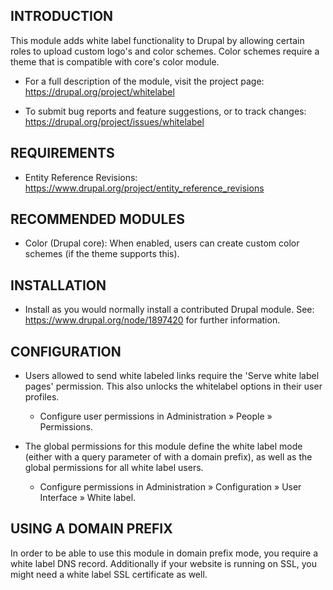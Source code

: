 INTRODUCTION
------------

This module adds white label functionality to Drupal by allowing certain roles
to upload custom logo's and color schemes. Color schemes require a theme that is
compatible with core's color module.

 * For a full description of the module, visit the project page:
   https://drupal.org/project/whitelabel

 * To submit bug reports and feature suggestions, or to track changes:
   https://drupal.org/project/issues/whitelabel


REQUIREMENTS
------------

 * Entity Reference Revisions: 
 https://www.drupal.org/project/entity_reference_revisions


RECOMMENDED MODULES
-------------------

 * Color (Drupal core):
   When enabled, users can create custom color schemes (if the theme supports 
   this).


INSTALLATION
------------

 * Install as you would normally install a contributed Drupal module. See:
   https://www.drupal.org/node/1897420 for further information.


CONFIGURATION
-------------

 * Users allowed to send white labeled links require the 'Serve white label 
   pages' permission. This also unlocks the whitelabel options in their user 
   profiles.
   
   * Configure user permissions in Administration » People » Permissions.

 * The global permissions for this module define the white label mode (either 
   with a query parameter of with a domain prefix), as well as the global 
   permissions for all white label users.
 
    * Configure permissions in Administration » Configuration » User Interface 
    » White label.


USING A DOMAIN PREFIX
---------------------

In order to be able to use this module in domain prefix mode, you require a
white label DNS record. Additionally if your website is running on SSL, you 
might need a white label SSL certificate as well.
